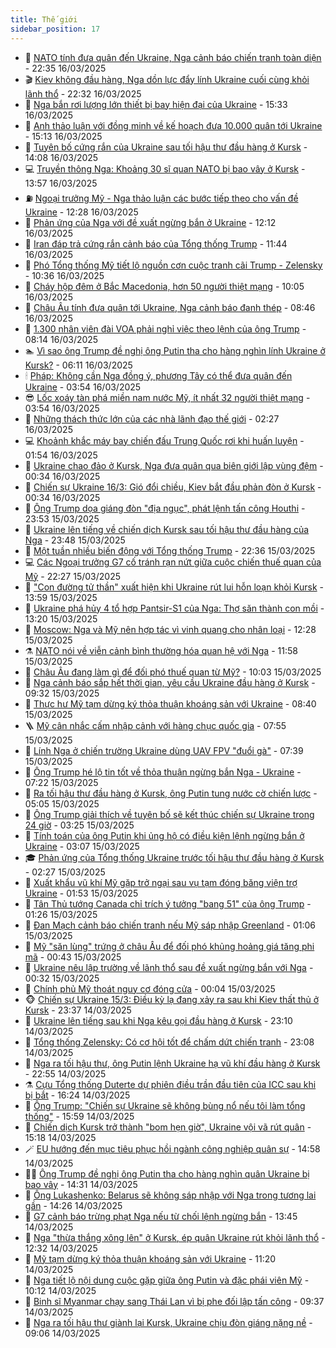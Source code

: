 ```yaml
---
title: Thế giới
sidebar_position: 17
---
```


<!-- dantri-the-gioi:START -->
- 🌋 [NATO tính đưa quân đến Ukraine, Nga cảnh báo chiến tranh toàn diện](https://dantri.com.vn/the-gioi/nato-tinh-dua-quan-den-ukraine-nga-canh-bao-chien-tranh-toan-dien-20250317050517708.htm) - 22:35 16/03/2025
- 🎬 [Kiev không đầu hàng, Nga dồn lực đẩy lính Ukraine cuối cùng khỏi lãnh thổ](https://dantri.com.vn/the-gioi/kiev-khong-dau-hang-nga-don-luc-day-linh-ukraine-cuoi-cung-khoi-lanh-tho-20250317010218022.htm) - 22:32 16/03/2025
- 🧰 [Nga bắn rơi lượng lớn thiết bị bay hiện đại của Ukraine](https://dantri.com.vn/the-gioi/nga-ban-roi-luong-lon-thiet-bi-bay-hien-dai-cua-ukraine-20250316212623127.htm) - 15:33 16/03/2025
- 🌋 [Anh thảo luận với đồng minh về kế hoạch đưa 10.000 quân tới Ukraine](https://dantri.com.vn/the-gioi/anh-thao-luan-voi-dong-minh-ve-ke-hoach-dua-10000-quan-toi-ukraine-20250316220233931.htm) - 15:13 16/03/2025
- 🗽 [Tuyên bố cứng rắn của Ukraine sau tối hậu thư đầu hàng ở Kursk](https://dantri.com.vn/the-gioi/tuyen-bo-cung-ran-cua-ukraine-sau-toi-hau-thu-dau-hang-o-kursk-20250316210714714.htm) - 14:08 16/03/2025
- 💻 [Truyền thông Nga: Khoảng 30 sĩ quan NATO bị bao vây ở Kursk](https://dantri.com.vn/the-gioi/truyen-thong-nga-khoang-30-si-quan-nato-bi-bao-vay-o-kursk-20250316203643114.htm) - 13:57 16/03/2025
- ⛽️ [Ngoại trưởng Mỹ - Nga thảo luận các bước tiếp theo cho vấn đề Ukraine](https://dantri.com.vn/the-gioi/ngoai-truong-my-nga-thao-luan-cac-buoc-tiep-theo-cho-van-de-ukraine-20250316192022397.htm) - 12:28 16/03/2025
- 🤩 [Phản ứng của Nga với đề xuất ngừng bắn ở Ukraine](https://dantri.com.vn/the-gioi/phan-ung-cua-nga-voi-de-xuat-ngung-ban-o-ukraine-20250316181943349.htm) - 12:12 16/03/2025
- 🧐 [Iran đáp trả cứng rắn cảnh báo của Tổng thống Trump](https://dantri.com.vn/the-gioi/iran-dap-tra-cung-ran-canh-bao-cua-tong-thong-trump-20250316172144913.htm) - 11:44 16/03/2025
- 🎊 [Phó Tổng thống Mỹ tiết lộ nguồn cơn cuộc tranh cãi Trump - Zelensky](https://dantri.com.vn/the-gioi/pho-tong-thong-my-tiet-lo-nguon-con-cuoc-tranh-cai-trump-zelensky-20250316164956884.htm) - 10:36 16/03/2025
- 📝 [Cháy hộp đêm ở Bắc Macedonia, hơn 50 người thiệt mạng](https://dantri.com.vn/the-gioi/chay-hop-dem-o-bac-macedonia-hon-50-nguoi-thiet-mang-20250316170150492.htm) - 10:05 16/03/2025
- 🤡 [Châu Âu tính đưa quân tới Ukraine, Nga cảnh báo đanh thép](https://dantri.com.vn/the-gioi/chau-au-tinh-dua-quan-toi-ukraine-nga-canh-bao-danh-thep-20250316153053808.htm) - 08:46 16/03/2025
- 🥷 [1.300 nhân viên đài VOA phải nghỉ việc theo lệnh của ông Trump](https://dantri.com.vn/the-gioi/1300-nhan-vien-dai-voa-phai-nghi-viec-theo-lenh-cua-ong-trump-20250316143802108.htm) - 08:14 16/03/2025
- 🏊 [Vì sao ông Trump đề nghị ông Putin tha cho hàng nghìn lính Ukraine ở Kursk?](https://dantri.com.vn/the-gioi/vi-sao-ong-trump-de-nghi-ong-putin-tha-cho-hang-nghin-linh-ukraine-o-kursk-20250316123949576.htm) - 06:11 16/03/2025
- 🕯 [Pháp: Không cần Nga đồng ý, phương Tây có thể đưa quân đến Ukraine](https://dantri.com.vn/the-gioi/phap-khong-can-nga-dong-y-phuong-tay-co-the-dua-quan-den-ukraine-20250316094620245.htm) - 03:54 16/03/2025
- 😎 [Lốc xoáy tàn phá miền nam nước Mỹ, ít nhất 32 người thiệt mạng](https://dantri.com.vn/the-gioi/loc-xoay-tan-pha-mien-nam-nuoc-my-it-nhat-32-nguoi-thiet-mang-20250316104600565.htm) - 03:54 16/03/2025
- 🌈 [Những thách thức lớn của các nhà lãnh đạo thế giới](https://dantri.com.vn/the-gioi/nhung-thach-thuc-lon-cua-cac-nha-lanh-dao-the-gioi-20250207220317735.htm) - 02:27 16/03/2025
- 💻 [Khoảnh khắc máy bay chiến đấu Trung Quốc rơi khi huấn luyện](https://dantri.com.vn/the-gioi/khoanh-khac-may-bay-chien-dau-trung-quoc-roi-khi-huan-luyen-20250316081027365.htm) - 01:54 16/03/2025
- 🤖 [Ukraine chao đảo ở Kursk, Nga đưa quân qua biên giới lập vùng đệm](https://dantri.com.vn/the-gioi/ukraine-chao-dao-o-kursk-nga-dua-quan-qua-bien-gioi-lap-vung-dem-20250316072603883.htm) - 00:34 16/03/2025
- 🦏 [Chiến sự Ukraine 16/3: Gió đổi chiều, Kiev bắt đầu phản đòn ở Kursk](https://dantri.com.vn/the-gioi/chien-su-ukraine-163-gio-doi-chieu-kiev-bat-dau-phan-don-o-kursk-20250316073355351.htm) - 00:34 16/03/2025
- 🌁 [Ông Trump dọa giáng đòn &quot;địa ngục&quot;, phát lệnh tấn công Houthi](https://dantri.com.vn/the-gioi/ong-trump-doa-giang-don-dia-nguc-phat-lenh-tan-cong-houthi-20250316063020339.htm) - 23:53 15/03/2025
- 🐘 [Ukraine lên tiếng về chiến dịch Kursk sau tối hậu thư đầu hàng của Nga](https://dantri.com.vn/the-gioi/ukraine-len-tieng-ve-chien-dich-kursk-sau-toi-hau-thu-dau-hang-cua-nga-20250316060920303.htm) - 23:48 15/03/2025
- 🥷 [Một tuần nhiều biến động với Tổng thống Trump](https://dantri.com.vn/the-gioi/mot-tuan-nhieu-bien-dong-voi-tong-thong-trump-20250315160930269.htm) - 22:36 15/03/2025
- 💻 [Các Ngoại trưởng G7 cố tránh rạn nứt giữa cuộc chiến thuế quan của Mỹ](https://dantri.com.vn/the-gioi/cac-ngoai-truong-g7-co-tranh-ran-nut-giua-cuoc-chien-thue-quan-cua-my-20250315164406767.htm) - 22:27 15/03/2025
- 🎡 [&quot;Con đường tử thần&quot; xuất hiện khi Ukraine rút lui hỗn loạn khỏi Kursk](https://dantri.com.vn/the-gioi/con-duong-tu-than-xuat-hien-khi-ukraine-rut-lui-hon-loan-khoi-kursk-20250315202253400.htm) - 13:59 15/03/2025
- 🧰 [Ukraine phá hủy 4 tổ hợp Pantsir-S1 của Nga: Thợ săn thành con mồi](https://dantri.com.vn/the-gioi/ukraine-pha-huy-4-to-hop-pantsir-s1-cua-nga-tho-san-thanh-con-moi-20250315201027236.htm) - 13:20 15/03/2025
- 🥸 [Moscow: Nga và Mỹ nên hợp tác vì vinh quang cho nhân loại](https://dantri.com.vn/the-gioi/moscow-nga-va-my-nen-hop-tac-vi-vinh-quang-cho-nhan-loai-20250315185323444.htm) - 12:28 15/03/2025
- ⚗️ [NATO nói về viễn cảnh bình thường hóa quan hệ với Nga](https://dantri.com.vn/the-gioi/nato-noi-ve-vien-canh-binh-thuong-hoa-quan-he-voi-nga-20250315184001424.htm) - 11:58 15/03/2025
- 🌮 [Châu Âu đang làm gì để đối phó thuế quan từ Mỹ?](https://dantri.com.vn/the-gioi/chau-au-dang-lam-gi-de-doi-pho-thue-quan-tu-my-20250315161912110.htm) - 10:03 15/03/2025
- 🎃 [Nga cảnh báo sắp hết thời gian, yêu cầu Ukraine đầu hàng ở Kursk](https://dantri.com.vn/the-gioi/nga-canh-bao-sap-het-thoi-gian-yeu-cau-ukraine-dau-hang-o-kursk-20250315162256691.htm) - 09:32 15/03/2025
- 💫 [Thực hư Mỹ tạm dừng ký thỏa thuận khoáng sản với Ukraine](https://dantri.com.vn/the-gioi/thuc-hu-my-tam-dung-ky-thoa-thuan-khoang-san-voi-ukraine-20250315152458583.htm) - 08:40 15/03/2025
- 🪜 [Mỹ cân nhắc cấm nhập cảnh với hàng chục quốc gia](https://dantri.com.vn/the-gioi/my-can-nhac-cam-nhap-canh-voi-hang-chuc-quoc-gia-20250315141411246.htm) - 07:55 15/03/2025
- 🌋 [Lính Nga ở chiến trường Ukraine dùng UAV FPV &quot;đuổi gà&quot;](https://dantri.com.vn/the-gioi/linh-nga-o-chien-truong-ukraine-dung-uav-fpv-duoi-ga-20250315122042863.htm) - 07:39 15/03/2025
- 🦏 [Ông Trump hé lộ tin tốt về thỏa thuận ngừng bắn Nga - Ukraine](https://dantri.com.vn/the-gioi/ong-trump-he-lo-tin-tot-ve-thoa-thuan-ngung-ban-nga-ukraine-20250315135808147.htm) - 07:22 15/03/2025
- 👀 [Ra tối hậu thư đầu hàng ở Kursk, ông Putin tung nước cờ chiến lược](https://dantri.com.vn/the-gioi/ra-toi-hau-thu-dau-hang-o-kursk-ong-putin-tung-nuoc-co-chien-luoc-20250315120117377.htm) - 05:05 15/03/2025
- 🧰 [Ông Trump giải thích về tuyên bố sẽ kết thúc chiến sự Ukraine trong 24 giờ](https://dantri.com.vn/the-gioi/ong-trump-giai-thich-ve-tuyen-bo-se-ket-thuc-chien-su-ukraine-trong-24-gio-20250315095041321.htm) - 03:25 15/03/2025
- 🚀 [Tính toán của ông Putin khi ủng hộ có điều kiện lệnh ngừng bắn ở Ukraine](https://dantri.com.vn/the-gioi/tinh-toan-cua-ong-putin-khi-ung-ho-co-dieu-kien-lenh-ngung-ban-o-ukraine-20250315093419644.htm) - 03:07 15/03/2025
- 🎓 [Phản ứng của Tổng thống Ukraine trước tối hậu thư đầu hàng ở Kursk](https://dantri.com.vn/the-gioi/phan-ung-cua-tong-thong-ukraine-truoc-toi-hau-thu-dau-hang-o-kursk-20250315085628579.htm) - 02:27 15/03/2025
- 🥸 [Xuất khẩu vũ khí Mỹ gặp trở ngại sau vụ tạm đóng băng viện trợ Ukraine](https://dantri.com.vn/the-gioi/xuat-khau-vu-khi-my-gap-tro-ngai-sau-vu-tam-dong-bang-vien-tro-ukraine-20250315075220006.htm) - 01:53 15/03/2025
- 🦅 [Tân Thủ tướng Canada chỉ trích ý tưởng &quot;bang 51&quot; của ông Trump](https://dantri.com.vn/the-gioi/tan-thu-tuong-canada-chi-trich-y-tuong-bang-51-cua-ong-trump-20250315081741829.htm) - 01:26 15/03/2025
- 🤭 [Đan Mạch cảnh báo chiến tranh nếu Mỹ sáp nhập Greenland](https://dantri.com.vn/the-gioi/dan-mach-canh-bao-chien-tranh-neu-my-sap-nhap-greenland-20250315074926521.htm) - 01:06 15/03/2025
- 🤖 [Mỹ &quot;săn lùng&quot; trứng ở châu Âu để đối phó khủng hoảng giá tăng phi mã](https://dantri.com.vn/the-gioi/my-san-lung-trung-o-chau-au-de-doi-pho-khung-hoang-gia-tang-phi-ma-20250315073007988.htm) - 00:43 15/03/2025
- 🐲 [Ukraine nêu lập trường về lãnh thổ sau đề xuất ngừng bắn với Nga](https://dantri.com.vn/the-gioi/ukraine-neu-lap-truong-ve-lanh-tho-sau-de-xuat-ngung-ban-voi-nga-20250315072756619.htm) - 00:32 15/03/2025
- 🫣 [Chính phủ Mỹ thoát nguy cơ đóng cửa](https://dantri.com.vn/the-gioi/chinh-phu-my-thoat-nguy-co-dong-cua-20250315065833229.htm) - 00:04 15/03/2025
- 🐵 [Chiến sự Ukraine 15/3: Điều kỳ lạ đang xảy ra sau khi Kiev thất thủ ở Kursk](https://dantri.com.vn/the-gioi/chien-su-ukraine-153-dieu-ky-la-dang-xay-ra-sau-khi-kiev-that-thu-o-kursk-20250315063656557.htm) - 23:37 14/03/2025
- 🫶 [Ukraine lên tiếng sau khi Nga kêu gọi đầu hàng ở Kursk](https://dantri.com.vn/the-gioi/ukraine-len-tieng-sau-khi-nga-keu-goi-dau-hang-o-kursk-20250315055440260.htm) - 23:10 14/03/2025
- 💃 [Tổng thống Zelensky: Có cơ hội tốt để chấm dứt chiến tranh](https://dantri.com.vn/the-gioi/tong-thong-zelensky-co-co-hoi-tot-de-cham-dut-chien-tranh-20250315013615988.htm) - 23:08 14/03/2025
- 💫 [Nga ra tối hậu thư, ông Putin lệnh Ukraine hạ vũ khí đầu hàng ở Kursk](https://dantri.com.vn/the-gioi/nga-ra-toi-hau-thu-ong-putin-lenh-ukraine-ha-vu-khi-dau-hang-o-kursk-20250315004035602.htm) - 22:55 14/03/2025
- ⚗️ [Cựu Tổng thống Duterte dự phiên điều trần đầu tiên của ICC sau khi bị bắt](https://dantri.com.vn/the-gioi/cuu-tong-thong-duterte-du-phien-dieu-tran-dau-tien-cua-icc-sau-khi-bi-bat-20250314231605272.htm) - 16:24 14/03/2025
- 🥷 [Ông Trump: &quot;Chiến sự Ukraine sẽ không bùng nổ nếu tôi làm tổng thống&quot;](https://dantri.com.vn/the-gioi/ong-trump-chien-su-ukraine-se-khong-bung-no-neu-toi-lam-tong-thong-20250314222434093.htm) - 15:59 14/03/2025
- 🥸 [Chiến dịch Kursk trở thành &quot;bom hẹn giờ&quot;, Ukraine vội vã rút quân](https://dantri.com.vn/the-gioi/chien-dich-kursk-tro-thanh-bom-hen-gio-ukraine-voi-va-rut-quan-20250314162242571.htm) - 15:18 14/03/2025
- 🪄 [EU hướng đến mục tiêu phục hồi ngành công nghiệp quân sự](https://dantri.com.vn/the-gioi/eu-huong-den-muc-tieu-phuc-hoi-nganh-cong-nghiep-quan-su-20250314214738748.htm) - 14:58 14/03/2025
- 🧑‍💻 [Ông Trump đề nghị ông Putin tha cho hàng nghìn quân Ukraine bị bao vây](https://dantri.com.vn/the-gioi/ong-trump-de-nghi-ong-putin-tha-cho-hang-nghin-quan-ukraine-bi-bao-vay-20250314212637162.htm) - 14:31 14/03/2025
- 🤭 [Ông Lukashenko: Belarus sẽ không sáp nhập với Nga trong tương lai gần](https://dantri.com.vn/the-gioi/ong-lukashenko-belarus-se-khong-sap-nhap-voi-nga-trong-tuong-lai-gan-20250314211118565.htm) - 14:26 14/03/2025
- 🗽 [G7 cảnh báo trừng phạt Nga nếu từ chối lệnh ngừng bắn](https://dantri.com.vn/the-gioi/g7-canh-bao-trung-phat-nga-neu-tu-choi-lenh-ngung-ban-20250314203532745.htm) - 13:45 14/03/2025
- 🤖 [Nga &quot;thừa thắng xông lên&quot; ở Kursk, ép quân Ukraine rút khỏi lãnh thổ](https://dantri.com.vn/the-gioi/nga-thua-thang-xong-len-o-kursk-ep-quan-ukraine-rut-khoi-lanh-tho-20250314192148966.htm) - 12:32 14/03/2025
- 🌈 [Mỹ tạm dừng ký thỏa thuận khoáng sản với Ukraine](https://dantri.com.vn/the-gioi/my-tam-dung-ky-thoa-thuan-khoang-san-voi-ukraine-20250314180931538.htm) - 11:20 14/03/2025
- 🤩 [Nga tiết lộ nội dung cuộc gặp giữa ông Putin và đặc phái viên Mỹ](https://dantri.com.vn/the-gioi/nga-tiet-lo-noi-dung-cuoc-gap-giua-ong-putin-va-dac-phai-vien-my-20250314171218330.htm) - 10:12 14/03/2025
- 🤗 [Binh sĩ Myanmar chạy sang Thái Lan vì bị phe đối lập tấn công](https://dantri.com.vn/the-gioi/binh-si-myanmar-chay-sang-thai-lan-vi-bi-phe-doi-lap-tan-cong-20250314161838262.htm) - 09:37 14/03/2025
- 🙉 [Nga ra tối hậu thư giành lại Kursk, Ukraine chịu đòn giáng nặng nề](https://dantri.com.vn/the-gioi/nga-ra-toi-hau-thu-gianh-lai-kursk-ukraine-chiu-don-giang-nang-ne-20250314152835868.htm) - 09:06 14/03/2025<!-- dantri-the-gioi:END -->
